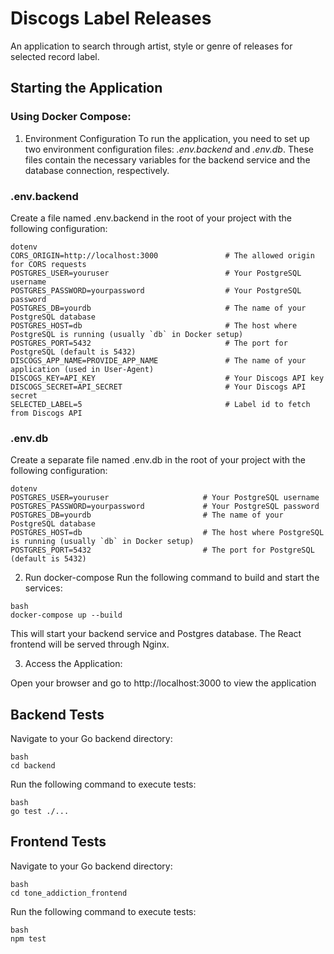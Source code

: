 # Discogs Label Releases

An application to search through artist, style or genre of releases for selected record label.

## Starting the Application
### Using Docker Compose:

1. Environment Configuration
To run the application, you need to set up two environment configuration files: *.env.backend* and 
*.env.db*. These files contain the necessary variables for the backend service and the database 
connection, respectively.

### .env.backend
Create a file named .env.backend in the root of your project with the following configuration:

```
dotenv
CORS_ORIGIN=http://localhost:3000               # The allowed origin for CORS requests
POSTGRES_USER=youruser                          # Your PostgreSQL username
POSTGRES_PASSWORD=yourpassword                  # Your PostgreSQL password
POSTGRES_DB=yourdb                              # The name of your PostgreSQL database
POSTGRES_HOST=db                                # The host where PostgreSQL is running (usually `db` in Docker setup)
POSTGRES_PORT=5432                              # The port for PostgreSQL (default is 5432)
DISCOGS_APP_NAME=PROVIDE_APP_NAME               # The name of your application (used in User-Agent)
DISCOGS_KEY=API_KEY                             # Your Discogs API key
DISCOGS_SECRET=API_SECRET                       # Your Discogs API secret
SELECTED_LABEL=5                                # Label id to fetch from Discogs API
```

### .env.db
Create a separate file named .env.db in the root of your project with the following configuration:

```
dotenv
POSTGRES_USER=youruser                     # Your PostgreSQL username
POSTGRES_PASSWORD=yourpassword             # Your PostgreSQL password
POSTGRES_DB=yourdb                         # The name of your PostgreSQL database
POSTGRES_HOST=db                           # The host where PostgreSQL is running (usually `db` in Docker setup)
POSTGRES_PORT=5432                         # The port for PostgreSQL (default is 5432)
```

2. Run docker-compose
Run the following command to build and start the services:

```
bash
docker-compose up --build
```
This will start your backend service and Postgres database. The React frontend will be served through Nginx.


3. Access the Application:

Open your browser and go to http://localhost:3000 to view the application

## Backend Tests
Navigate to your Go backend directory:

```
bash
cd backend
```
Run the following command to execute tests:
```
bash
go test ./...
```

## Frontend Tests

Navigate to your Go backend directory:

```
bash
cd tone_addiction_frontend
```
Run the following command to execute tests:
```
bash
npm test
```
